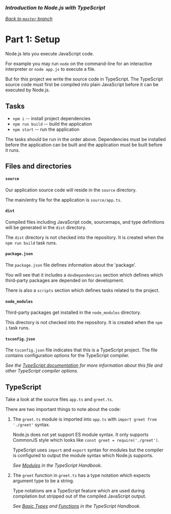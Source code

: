 ### _Introduction to Node.js with TypeScript_

_[Back to `master` branch](https://github.com/DunedinJS/typescript-nodejs-intro)_

# Part 1: Setup

Node.js lets you execute JavaScript code.

For example you may run `node` on the command-line for an interactive interpreter or `node app.js` to execute a file.

But for this project we write the source code in TypeScript.
The TypeScript source code must first be compiled into plain JavaScript before it can be executed by Node.js.

## Tasks

* `npm i` -- install project dependencies
* `npm run build` -- build the application
* `npm start` -- run the application

The tasks should be run in the order above.
Dependencies must be installed before the application can be built and the application must be built before it runs.

## Files and directories

#### `source`

Our application source code will reside in the `source` directory.

The main/entry file for the application is `source/app.ts`.

#### `dist`

Compiled files including JavaScript code, sourcemaps, and type definitions will be generated in the `dist` directory.

The `dist` directory is not checked into the repository. It is created when the `npm run build` task runs.

#### `package.json`

The `package.json` file defines information about the 'package'.

You will see that it includes a `devDependencies` section which defines which third-party packages are depended on for development.

There is also a `scripts` section which defines tasks related to the project.

#### `node_modules`

Third-party packages get installed in the `node_modules` directory.

This directory is not checked into the repository. It is created when the `npm i` task runs.

#### `tsconfig.json`

The `tsconfig.json` file indicates that this is a TypeScript project.
The file contains configuration options for the TypeScript compiler.

_See the [TypeScript documentation](https://www.typescriptlang.org/docs/handbook/tsconfig-json.html)
for more information about this file and other TypeScript compiler options._


## TypeScript

Take a look at the source files `app.ts` and `greet.ts`.

There are two important things to note about the code:

1. The `greet.ts` module is imported into `app.ts` with `import greet from './greet'` syntax.

    Node.js does not yet support ES module syntax. It only supports CommonJS style which looks like `const greet = require('./greet')`.

    TypeScript uses `import` and `export` syntax for modules but the compiler is configured to output the module syntax which Node.js supports.

    _See [Modules](https://www.typescriptlang.org/docs/handbook/modules.html) in the TypeScript Handbook._

2. The `greet` function in `greet.ts` has a type notation which expects argument type to be a string.

    Type notations are a TypeScript feature which are used during compilation but stripped out of the compiled JavaScript output.

    _See [Basic Types](https://www.typescriptlang.org/docs/handbook/basic-types.html) and [Functions](https://www.typescriptlang.org/docs/handbook/functions.html) in the TypeScript Handbook._
